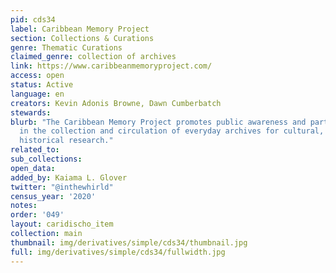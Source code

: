 ```yaml
---
pid: cds34
label: Caribbean Memory Project
section: Collections & Curations
genre: Thematic Curations
claimed_genre: collection of archives
link: https://www.caribbeanmemoryproject.com/
access: open
status: Active
language: en
creators: Kevin Adonis Browne, Dawn Cumberbatch
stewards:
blurb: "​The Caribbean Memory Project promotes public awareness and participation
  in the collection and circulation of everyday archives for cultural, social, and
  historical research."
related_to:
sub_collections:
open_data:
added_by: Kaiama L. Glover
twitter: "@inthewhirld"
census_year: '2020'
notes:
order: '049'
layout: caridischo_item
collection: main
thumbnail: img/derivatives/simple/cds34/thumbnail.jpg
full: img/derivatives/simple/cds34/fullwidth.jpg
---
```

